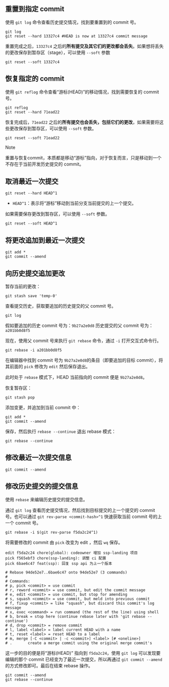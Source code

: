 ## 重置到指定 commit

使用 `git log` 命令查看历史提交情况，找到要重置到的 commit 号。

```shell
git log
git reset --hard 13327c4 #HEAD is now at 13327c4 commit message 
```

重置完成之后，`13327c4` 之后的**所有提交及其它们的更改都会丢失**。如果想将丢失的更改保存到暂存区（stage），可以使用 `--soft` 参数

```shell
git reset --soft 13327c4
```

## 恢复指定的 commit

使用 `git reflog` 命令查看“游标(HEAD)”的移动情况，找到需要恢复的 commit 号。

```shell
git reflog
git reset --hard 71ead22
```

恢复完成后，`71ead22` 之后的**所有提交也会丢失，包括它们的更改**，如果需要将这些更改保存到暂存区，可以使用 `--soft` 参数。

```shell
git reset --soft 71ead22
```

>[!NOTE]
>重置与恢复commit，本质都是移动“游标”指向，对于恢复而言，只是移动到一个不存在于当前开发历史提交的 commit。

## 取消最近一次提交

```shell
git reset --hard HEAD^1
```

- `HEAD^1`：表示将“游标”移动到当前分支当前提交的上一个提交。

如果需要保存更改到暂存区，可以使用 `--soft` 参数。

```shell
git reset --soft HEAD^1
```

## 将更改追加到最近一次提交

```shell
git add *
git commit --amend
```

## 向历史提交追加更改

暂存当前的更改：
```shell
git stash save 'temp-0'
```

查看提交历史，获取要追加的历史提交的父 commit 号。
```shell
git log 
```

假如要追加的历史 commit 号为：`9b27a2e0d8`
历史提交的父 commit 号为：`a201bb0d8f5`

现在，使用父 commit 号来执行 `git rebase` 命令，通过 `-i` 打开交互式命令行。
```shell
git rebase -i a201bb0d8f5
```

在编辑器中找到 commit 号为 `9b27a2e0d8`的条目（即要追加的目标 commit），将其前面的 `pick` 修改为 `edit` 然后保存退出。

此时处于 `rebase` 模式下，HEAD 当前指向的 commit 便是 `9b27a2e0d8`。

恢复暂存区：
```shell
git stash pop
```

添加变更，并追加到当前 commit 中：
```shell
git add *
git commit --amend
```

保存，然后执行 `rebase --continue` 退出 rebase 模式：
```shell
git rebase --continue
```

## 修改最近一次提交信息

```shell
git commit --amend
```

## 修改历史提交的提交信息

使用 `rebase` 来编辑历史提交的提交信息。

通过 `git log` 查看历史提交情况，然后找到目标提交的上一个提交的 commit 号。也可以通过 `git rev-parse <commit-hash>^1` 快速获取当前 commit 号的上一个 commit 号。
 
```shell
git rebase -i $(git rev-parse f5da2c24^1)
```

将需要修改的 commit 由 `pick` 改变为 edit ，然后 `wq` 保存。

```text
edit f5da2c24 chore(global): codeowner 增加 ssp-landing 项目
pick f565ebf3 chore(ssp-landing): 调整 ci 配置
pick 6bae6c47 feat(ssp): 回复 ssp api 为上一个版本

# Rebase 94de52e7..6bae6c47 onto 94de52e7 (3 commands)
#
# Commands:
# p, pick <commit> = use commit
# r, reword <commit> = use commit, but edit the commit message
# e, edit <commit> = use commit, but stop for amending
# s, squash <commit> = use commit, but meld into previous commit
# f, fixup <commit> = like "squash", but discard this commit's log message
# x, exec <command> = run command (the rest of the line) using shell
# b, break = stop here (continue rebase later with 'git rebase --continue')
# d, drop <commit> = remove commit
# l, label <label> = label current HEAD with a name
# t, reset <label> = reset HEAD to a label
# m, merge [-C <commit> | -c <commit>] <label> [# <oneline>]
# .       create a merge commit using the original merge commit's
```

这一步的目的便是将“游标(HEAD)” 指向到 `f5da2c24`，使用 `git log` 可以发现要编辑的那个 commit 已经变为了最近一次提交，所以再通过 `git commit --amend` 的方式修改即可。最后在结束 rebase 操作。

```shell
git commit --amend 
git rebase --continue
```